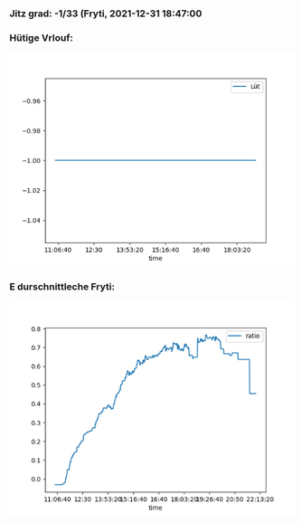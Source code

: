 ### Jitz grad: -1/33 (Fryti, 2021-12-31 18:47:00

### Hütige Vrlouf:
![Graph](Today.png)

### E durschnittleche Fryti:
![Graph](Fryti.png)